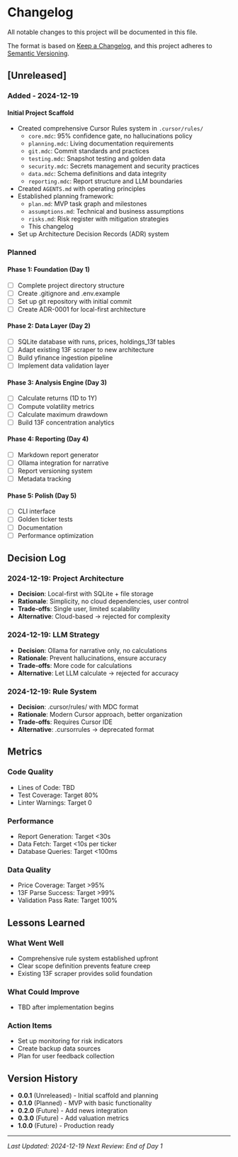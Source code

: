 # Changelog

All notable changes to this project will be documented in this file.

The format is based on [Keep a Changelog](https://keepachangelog.com/en/1.0.0/),
and this project adheres to [Semantic Versioning](https://semver.org/spec/v2.0.0.html).

## [Unreleased]

### Added - 2024-12-19

#### Initial Project Scaffold
- Created comprehensive Cursor Rules system in `.cursor/rules/`
  - `core.mdc`: 95% confidence gate, no hallucinations policy
  - `planning.mdc`: Living documentation requirements
  - `git.mdc`: Commit standards and practices
  - `testing.mdc`: Snapshot testing and golden data
  - `security.mdc`: Secrets management and security practices
  - `data.mdc`: Schema definitions and data integrity
  - `reporting.mdc`: Report structure and LLM boundaries
- Created `AGENTS.md` with operating principles
- Established planning framework:
  - `plan.md`: MVP task graph and milestones
  - `assumptions.md`: Technical and business assumptions
  - `risks.md`: Risk register with mitigation strategies
  - This changelog
- Set up Architecture Decision Records (ADR) system

### Planned

#### Phase 1: Foundation (Day 1)
- [ ] Complete project directory structure
- [ ] Create .gitignore and .env.example
- [ ] Set up git repository with initial commit
- [ ] Create ADR-0001 for local-first architecture

#### Phase 2: Data Layer (Day 2)
- [ ] SQLite database with runs, prices, holdings_13f tables
- [ ] Adapt existing 13F scraper to new architecture
- [ ] Build yfinance ingestion pipeline
- [ ] Implement data validation layer

#### Phase 3: Analysis Engine (Day 3)
- [ ] Calculate returns (1D to 1Y)
- [ ] Compute volatility metrics
- [ ] Calculate maximum drawdown
- [ ] Build 13F concentration analytics

#### Phase 4: Reporting (Day 4)
- [ ] Markdown report generator
- [ ] Ollama integration for narrative
- [ ] Report versioning system
- [ ] Metadata tracking

#### Phase 5: Polish (Day 5)
- [ ] CLI interface
- [ ] Golden ticker tests
- [ ] Documentation
- [ ] Performance optimization

## Decision Log

### 2024-12-19: Project Architecture
- **Decision**: Local-first with SQLite + file storage
- **Rationale**: Simplicity, no cloud dependencies, user control
- **Trade-offs**: Single user, limited scalability
- **Alternative**: Cloud-based → rejected for complexity

### 2024-12-19: LLM Strategy
- **Decision**: Ollama for narrative only, no calculations
- **Rationale**: Prevent hallucinations, ensure accuracy
- **Trade-offs**: More code for calculations
- **Alternative**: Let LLM calculate → rejected for accuracy

### 2024-12-19: Rule System
- **Decision**: .cursor/rules/ with MDC format
- **Rationale**: Modern Cursor approach, better organization
- **Trade-offs**: Requires Cursor IDE
- **Alternative**: .cursorrules → deprecated format

## Metrics

### Code Quality
- Lines of Code: TBD
- Test Coverage: Target 80%
- Linter Warnings: Target 0

### Performance
- Report Generation: Target <30s
- Data Fetch: Target <10s per ticker
- Database Queries: Target <100ms

### Data Quality
- Price Coverage: Target >95%
- 13F Parse Success: Target >99%
- Validation Pass Rate: Target 100%

## Lessons Learned

### What Went Well
- Comprehensive rule system established upfront
- Clear scope definition prevents feature creep
- Existing 13F scraper provides solid foundation

### What Could Improve
- TBD after implementation begins

### Action Items
- Set up monitoring for risk indicators
- Create backup data sources
- Plan for user feedback collection

## Version History

- **0.0.1** (Unreleased) - Initial scaffold and planning
- **0.1.0** (Planned) - MVP with basic functionality
- **0.2.0** (Future) - Add news integration
- **0.3.0** (Future) - Add valuation metrics
- **1.0.0** (Future) - Production ready

---

*Last Updated: 2024-12-19*
*Next Review: End of Day 1*
